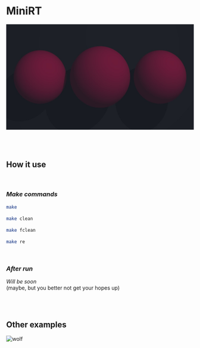 # **MiniRT**

![spheres][Spheres]

<br>
<br>

## **How it use**

<br>


### *Make commands*
``` bash
make
```
``` bash
make clean
```
``` bash
make fclean
```
``` bash
make re
```

<br>

### *After run*
*Will be soon*  
(maybe, but you better not get your hopes up)

<br>
<br>

## **Other examples**
![wolf][Wolf]

[Wolf]: ~for_readme/wolf.bmp
[Spheres]: ~for_readme/spheres.jpg
